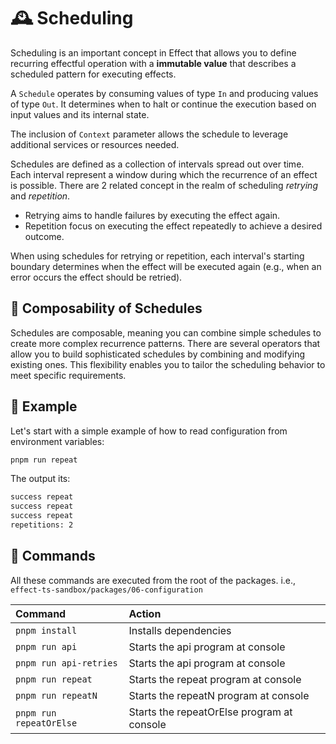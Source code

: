 🕰 Scheduling
=============

Scheduling is an important concept in Effect that allows you to define recurring effectful operation with a **immutable value** that describes a scheduled pattern for executing effects.

A `Schedule` operates by consuming values of type `In` and producing values of type `Out`. It determines when to halt or continue the execution based on input values and its internal state.

The inclusion of `Context` parameter allows the schedule to leverage additional services or resources needed.

Schedules are defined as a collection of intervals spread out over time. Each interval represent a window during which the recurrence of an effect is possible. There are 2 related concept in the realm of scheduling _retrying_ and _repetition_.

- Retrying aims to handle failures by executing the effect again.
- Repetition focus on executing the effect repeatedly to achieve a desired outcome.

When using schedules for retrying or repetition, each interval's starting boundary determines when the effect will be executed again (e.g., when an error occurs the effect should be retried).

🧩 Composability of Schedules
-----------------------------

Schedules are composable, meaning you can combine simple schedules to create more complex recurrence patterns. There are several operators that allow you to build sophisticated schedules by combining and modifying existing ones. This flexibility enables you to tailor the scheduling behavior to meet specific requirements.


🧪 Example
----------

Let's start with a simple example of how to read configuration from environment variables:

```sh
pnpm run repeat
```

The output its:

```txt
success repeat
success repeat
success repeat
repetitions: 2
```

🧞 Commands
-----------

All these commands are executed from the root of the packages. i.e., `effect-ts-sandbox/packages/06-configuration`

| Command                    | Action                                           |
| :------------------------- | :----------------------------------------------- |
| `pnpm install`             | Installs dependencies                            |
| `pnpm run api`             | Starts the api program at console                |
| `pnpm run api-retries`     | Starts the api program at console                |
| `pnpm run repeat`          | Starts the repeat program at console             |
| `pnpm run repeatN`         | Starts the repeatN program at console            |
| `pnpm run repeatOrElse`    | Starts the repeatOrElse program at console       |
